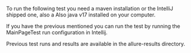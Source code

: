 To run the following test you need a maven installation or the IntelliJ shipped one, also a 
Also java v17 installed on your computer.

If you have the previous mentioned you can run the test by running the MainPageTest 
run configuration in Intellij.

Previous test runs and results are available in the allure-results directory.